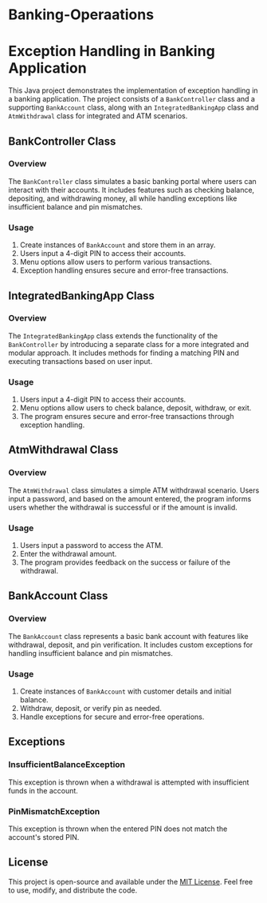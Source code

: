 # Banking-Operaations
# Exception Handling in Banking Application

This Java project demonstrates the implementation of exception handling in a banking application. The project consists of a `BankController` class and a supporting `BankAccount` class, along with an `IntegratedBankingApp` class and `AtmWithdrawal` class for integrated and ATM scenarios.

## BankController Class

### Overview
The `BankController` class simulates a basic banking portal where users can interact with their accounts. It includes features such as checking balance, depositing, and withdrawing money, all while handling exceptions like insufficient balance and pin mismatches.

### Usage
1. Create instances of `BankAccount` and store them in an array.
2. Users input a 4-digit PIN to access their accounts.
3. Menu options allow users to perform various transactions.
4. Exception handling ensures secure and error-free transactions.

## IntegratedBankingApp Class

### Overview
The `IntegratedBankingApp` class extends the functionality of the `BankController` by introducing a separate class for a more integrated and modular approach. It includes methods for finding a matching PIN and executing transactions based on user input.

### Usage
1. Users input a 4-digit PIN to access their accounts.
2. Menu options allow users to check balance, deposit, withdraw, or exit.
3. The program ensures secure and error-free transactions through exception handling.

## AtmWithdrawal Class

### Overview
The `AtmWithdrawal` class simulates a simple ATM withdrawal scenario. Users input a password, and based on the amount entered, the program informs users whether the withdrawal is successful or if the amount is invalid.

### Usage
1. Users input a password to access the ATM.
2. Enter the withdrawal amount.
3. The program provides feedback on the success or failure of the withdrawal.

## BankAccount Class

### Overview
The `BankAccount` class represents a basic bank account with features like withdrawal, deposit, and pin verification. It includes custom exceptions for handling insufficient balance and pin mismatches.

### Usage
1. Create instances of `BankAccount` with customer details and initial balance.
2. Withdraw, deposit, or verify pin as needed.
3. Handle exceptions for secure and error-free operations.

## Exceptions

### InsufficientBalanceException
This exception is thrown when a withdrawal is attempted with insufficient funds in the account.

### PinMismatchException
This exception is thrown when the entered PIN does not match the account's stored PIN.

## License
This project is open-source and available under the [MIT License](LICENSE). Feel free to use, modify, and distribute the code.
